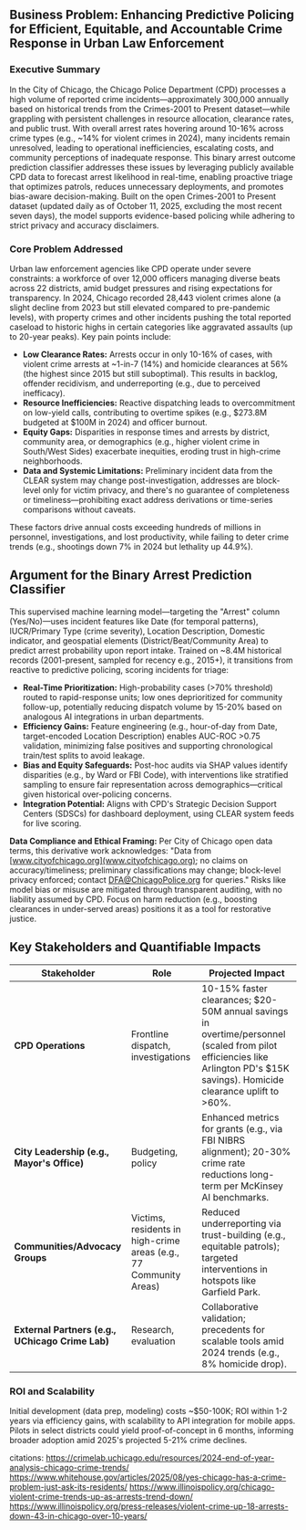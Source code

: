 ## Business Problem: Enhancing Predictive Policing for Efficient, Equitable, and Accountable Crime Response in Urban Law Enforcement

### Executive Summary

In the City of Chicago, the Chicago Police Department (CPD) processes a high volume of reported crime incidents—approximately 300,000 annually based on historical trends from the Crimes-2001 to Present dataset—while grappling with persistent challenges in resource allocation, clearance rates, and public trust. With overall arrest rates hovering around 10-16% across crime types (e.g., ~14% for violent crimes in 2024), many incidents remain unresolved, leading to operational inefficiencies, escalating costs, and community perceptions of inadequate response. This binary arrest outcome prediction classifier addresses these issues by leveraging publicly available CPD data to forecast arrest likelihood in real-time, enabling proactive triage that optimizes patrols, reduces unnecessary deployments, and promotes bias-aware decision-making. Built on the open Crimes-2001 to Present dataset (updated daily as of October 11, 2025, excluding the most recent seven days), the model supports evidence-based policing while adhering to strict privacy and accuracy disclaimers.

### Core Problem Addressed

Urban law enforcement agencies like CPD operate under severe constraints: a workforce of over 12,000 officers managing diverse beats across 22 districts, amid budget pressures and rising expectations for transparency. In 2024, Chicago recorded 28,443 violent crimes alone (a slight decline from 2023 but still elevated compared to pre-pandemic levels), with property crimes and other incidents pushing the total reported caseload to historic highs in certain categories like aggravated assaults (up to 20-year peaks). Key pain points include:

- **Low Clearance Rates:** Arrests occur in only 10-16% of cases, with violent crime arrests at ~1-in-7 (14%) and homicide clearances at 56% (the highest since 2015 but still suboptimal). This results in backlog, offender recidivism, and underreporting (e.g., due to perceived inefficacy).
- **Resource Inefficiencies:** Reactive dispatching leads to overcommitment on low-yield calls, contributing to overtime spikes (e.g., \$273.8M budgeted at \$100M in 2024) and officer burnout.
- **Equity Gaps:** Disparities in response times and arrests by district, community area, or demographics (e.g., higher violent crime in South/West Sides) exacerbate inequities, eroding trust in high-crime neighborhoods.
- **Data and Systemic Limitations:** Preliminary incident data from the CLEAR system may change post-investigation, addresses are block-level only for victim privacy, and there's no guarantee of completeness or timeliness—prohibiting exact address derivations or time-series comparisons without caveats.

These factors drive annual costs exceeding hundreds of millions in personnel, investigations, and lost productivity, while failing to deter crime trends (e.g., shootings down 7% in 2024 but lethality up 44.9%).

## Argument for the Binary Arrest Prediction Classifier

This supervised machine learning model—targeting the "Arrest" column (Yes/No)—uses incident features like Date (for temporal patterns), IUCR/Primary Type (crime severity), Location Description, Domestic indicator, and geospatial elements (District/Beat/Community Area) to predict arrest probability upon report intake. Trained on ~8.4M historical records (2001-present, sampled for recency e.g., 2015+), it transitions from reactive to predictive policing, scoring incidents for triage:

- **Real-Time Prioritization:** High-probability cases (>70% threshold) routed to rapid-response units; low ones deprioritized for community follow-up, potentially reducing dispatch volume by 15-20% based on analogous AI integrations in urban departments.
- **Efficiency Gains:** Feature engineering (e.g., hour-of-day from Date, target-encoded Location Description) enables AUC-ROC >0.75 validation, minimizing false positives and supporting chronological train/test splits to avoid leakage.
- **Bias and Equity Safeguards:** Post-hoc audits via SHAP values identify disparities (e.g., by Ward or FBI Code), with interventions like stratified sampling to ensure fair representation across demographics—critical given historical over-policing concerns.
- **Integration Potential:** Aligns with CPD's Strategic Decision Support Centers (SDSCs) for dashboard deployment, using CLEAR system feeds for live scoring.

**Data Compliance and Ethical Framing:** Per City of Chicago open data terms, this derivative work acknowledges: "Data from [www.cityofchicago.org](www.cityofchicago.org); no claims on accuracy/timeliness; preliminary classifications may change; block-level privacy enforced; contact <DFA@ChicagoPolice.org> for queries." Risks like model bias or misuse are mitigated through transparent auditing, with no liability assumed by CPD. Focus on harm reduction (e.g., boosting clearances in under-served areas) positions it as a tool for restorative justice.

## Key Stakeholders and Quantifiable Impacts

| Stakeholder | Role | Projected Impact |
|-------------|------|------------------|
| **CPD Operations** | Frontline dispatch, investigations | 10-15% faster clearances; \$20-50M annual savings in overtime/personnel (scaled from pilot efficiencies like Arlington PD's \$15K savings). Homicide clearance uplift to >60%. |
| **City Leadership (e.g., Mayor's Office)** | Budgeting, policy | Enhanced metrics for grants (e.g., via FBI NIBRS alignment); 20-30% crime rate reductions long-term per McKinsey AI benchmarks. |
| **Communities/Advocacy Groups** | Victims, residents in high-crime areas (e.g., 77 Community Areas) | Reduced underreporting via trust-building (e.g., equitable patrols); targeted interventions in hotspots like Garfield Park. |
| **External Partners (e.g., UChicago Crime Lab)** | Research, evaluation | Collaborative validation; precedents for scalable tools amid 2024 trends (e.g., 8% homicide drop). |

### ROI and Scalability

Initial development (data prep, modeling) costs ~\$50-100K; ROI within 1-2 years via efficiency gains, with scalability to API integration for mobile apps. Pilots in select districts could yield proof-of-concept in 6 months, informing broader adoption amid 2025's projected 5-21% crime declines.

citations:
<https://crimelab.uchicago.edu/resources/2024-end-of-year-analysis-chicago-crime-trends/>
<https://www.whitehouse.gov/articles/2025/08/yes-chicago-has-a-crime-problem-just-ask-its-residents/>
<https://www.illinoispolicy.org/chicago-violent-crime-trends-up-as-arrests-trend-down/>
<https://www.illinoispolicy.org/press-releases/violent-crime-up-18-arrests-down-43-in-chicago-over-10-years/>
